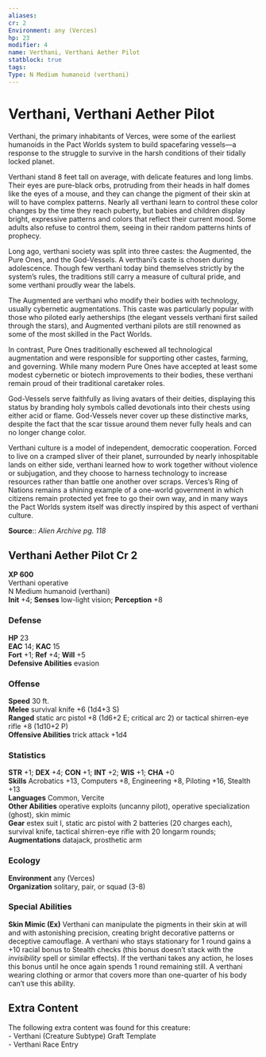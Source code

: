```yaml
---
aliases: 
cr: 2
Environment: any (Verces)  
hp: 23
modifier: 4
name: Verthani, Verthani Aether Pilot
statblock: true
tags: 
Type: N Medium humanoid (verthani)  
---
```


# Verthani, Verthani Aether Pilot

Verthani, the primary inhabitants of Verces, were some of the earliest humanoids in the Pact Worlds system to build spacefaring vessels—a response to the struggle to survive in the harsh conditions of their tidally locked planet.

Verthani stand 8 feet tall on average, with delicate features and long limbs. Their eyes are pure-black orbs, protruding from their heads in half domes like the eyes of a mouse, and they can change the pigment of their skin at will to have complex patterns. Nearly all verthani learn to control these color changes by the time they reach puberty, but babies and children display bright, expressive patterns and colors that reflect their current mood. Some adults also refuse to control them, seeing in their random patterns hints of prophecy.

Long ago, verthani society was split into three castes: the Augmented, the Pure Ones, and the God-Vessels. A verthani’s caste is chosen during adolescence. Though few verthani today bind themselves strictly by the system’s rules, the traditions still carry a measure of cultural pride, and some verthani proudly wear the labels.

The Augmented are verthani who modify their bodies with technology, usually cybernetic augmentations. This caste was particularly popular with those who piloted early aetherships (the elegant vessels verthani first sailed through the stars), and Augmented verthani pilots are still renowned as some of the most skilled in the Pact Worlds.

In contrast, Pure Ones traditionally eschewed all technological augmentation and were responsible for supporting other castes, farming, and governing. While many modern Pure Ones have accepted at least some modest cybernetic or biotech improvements to their bodies, these verthani remain proud of their traditional caretaker roles.

God-Vessels serve faithfully as living avatars of their deities, displaying this status by branding holy symbols called devotionals into their chests using either acid or flame. God-Vessels never cover up these distinctive marks, despite the fact that the scar tissue around them never fully heals and can no longer change color.

Verthani culture is a model of independent, democratic cooperation. Forced to live on a cramped sliver of their planet, surrounded by nearly inhospitable lands on either side, verthani learned how to work together without violence or subjugation, and they choose to harness technology to increase resources rather than battle one another over scraps. Verces’s Ring of Nations remains a shining example of a one-world government in which citizens remain protected yet free to go their own way, and in many ways the Pact Worlds system itself was directly inspired by this aspect of verthani culture.

**Source**:: _Alien Archive pg. 118_

## Verthani Aether Pilot Cr 2

**XP 600**  
Verthani operative  
N Medium humanoid (verthani)  
**Init** +4; **Senses** low-light vision; **Perception** +8  

### Defense

**HP** 23  
**EAC** 14; **KAC** 15  
**Fort** +1; **Ref** +4; **Will** +5  
**Defensive Abilities** evasion  

### Offense

**Speed** 30 ft.  
**Melee** survival knife +6 (1d4+3 S)  
**Ranged** static arc pistol +8 (1d6+2 E; critical arc 2) or tactical shirren-eye rifle +8 (1d10+2 P)  
**Offensive Abilities** trick attack +1d4

### Statistics

**STR** +1; **DEX** +4; **CON** +1; **INT** +2; **WIS** +1; **CHA** +0  
**Skills** Acrobatics +13, Computers +8, Engineering +8, Piloting +16, Stealth +13  
**Languages** Common, Vercite  
**Other Abilities** operative exploits (uncanny pilot), operative specialization (ghost), skin mimic  
**Gear** estex suit I, static arc pistol with 2 batteries (20 charges each), survival knife, tactical shirren-eye rifle with 20 longarm rounds; **Augmentations** datajack, prosthetic arm

### Ecology

**Environment** any (Verces)  
**Organization** solitary, pair, or squad (3-8)

### Special Abilities

**Skin Mimic (Ex)** Verthani can manipulate the pigments in their skin at will and with astonishing precision, creating bright decorative patterns or deceptive camouflage. A verthani who stays stationary for 1 round gains a +10 racial bonus to Stealth checks (this bonus doesn’t stack with the _invisibility_ spell or similar effects). If the verthani takes any action, he loses this bonus until he once again spends 1 round remaining still. A verthani wearing clothing or armor that covers more than one-quarter of his body can’t use this ability.

## Extra Content

The following extra content was found for this creature:  
\- Verthani (Creature Subtype) Graft Template  
\- Verthani Race Entry
